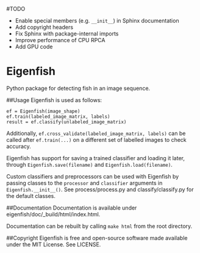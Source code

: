 #TODO
- Enable special members (e.g. `__init__`) in Sphinx documentation
- Add copyright headers
- Fix Sphinx with package-internal imports
- Improve performance of CPU RPCA
- Add GPU code

# Eigenfish
Python package for detecting fish in an image sequence.

##Usage
Eigenfish is used as follows:
```
ef = Eigenfish(image_shape)
ef.train(labeled_image_matrix, labels)
result = ef.classify(unlabeled_image_matrix)
```
Additionally, `ef.cross_validate(labeled_image_matrix, labels)` can be called
after `ef.train(...)` on a different set of labelled images to check accuracy.

Eigenfish has support for saving a trained classifier and loading it later,
through `Eigenfish.save(filename)` and `Eigenfish.load(filename)`.

Custom classifiers and preprocessors can be used with Eigenfish by passing
classes to the `processor` and `classifier` arguments in `Eigenfish.__init__()`.
See process/process.py and classify/classify.py for the default classes.

##Documentation
Documentation is available under eigenfish/doc/_build/html/index.html.

Documentation can be rebuilt by calling `make html` from the root directory.

##Copyright
Eigenfish is free and open-source software made available under the MIT License.
See LICENSE.